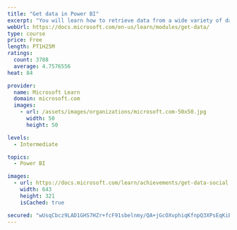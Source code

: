 ```yaml
---
title: "Get data in Power BI"
excerpt: "You will learn how to retrieve data from a wide variety of data sources, including Microsoft Excel, relational databases, and NoSQL data stores. You will also learn how to improve performance while retrieving data."
webUrl: https://docs.microsoft.com/en-us/learn/modules/get-data/
type: course
price: Free
length: PT1H25M
ratings:
  count: 3788
  average: 4.7576556
heat: 84

provider:
  name: Microsoft Learn
  domain: microsoft.com
  images:
    - url: /assets/images/organizations/microsoft.com-50x50.jpg
      width: 50
      height: 50

levels:
  - Intermediate

topics:
  - Power BI

images:
  - url: https://docs.microsoft.com/learn/achievements/get-data-social.png
    width: 643
    height: 321
    isCached: true

secured: "wUsqCbcz9LAD1GHS7HZr+fcF91sbelnmy/QA+jGcOXvphiqKfnpQ3XPsEqKiBw+0PpC4iwxw7rzraP3oTXHTrai5bGypLaf3hcbNRPzrC6djScL66Kot6FFUyPHsyCx2MF5dbEOm7xOgpXntuLu/Umrdj1hfI1NSuPFabKcNwkt+xzE0Junb3U64MneIaQvVDxWyRfOl+PM+dly3m+NzPDcQLtyxwNPcSEbWOnzvCiZ9WdOstPp0tw18+zQ0PTTQpiUNAZfpm/4HiKNiT1yulm/l5GR/WWO1SwQjzRnQDmCF/StIIMgtsWq+EblySfqmIifwAFlyGi5E4JokjUrE21DQbItKku/J9tCj0BtTdKJUKEjhZ/0U1HCWq7D6LTh0AnnWytAm/3pG/iDOCFYqOpjDEVj9pfO4s7UTPATzoiM=;TNqIq9dXGz0CwGTwCZ82EQ=="
---
```


